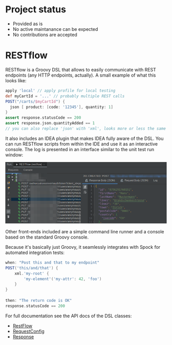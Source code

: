 Project status
==============
- Provided as is
- No active maintanance can be expected
- No contributions are accepted

RESTflow
========

RESTflow is a Groovy DSL that allows to easily communicate with REST
endpoints (any HTTP endpoints, actually). A small example of what this looks
like:

```groovy
apply 'local' // apply profile for local testing
def myCartId = '...' // probably multiple REST calls
POST("/carts/$myCartId") {
  json [ product: [code: '12345'], quantity: 1]
}
assert response.statusCode == 200
assert response.json.quantityAdded == 1
// you can also replace 'json' with 'xml', looks more or less the same
```

It also includes an IDEA plugin that makes IDEA fully aware of the DSL. You
can run RESTflow scripts from within the IDE and use it as an interactive
console. The log is presented in an interface similar to the unit test run
window:

![Screenshot of RESTflow console](doc/restflow-console.png)

Other front-ends included are a simple command line runner and a console
based on the standard Groovy console.

Because it's basically just Groovy, it seamlessly integrates with Spock for
automated integration tests:
 
```groovy
when: "Post this and that to my endpoint"
POST('this/and/that') {
    xml.'my-root' {
        'my-element'('my-attr': 42, 'foo')
    }
}

then: "The return code is OK"
response.statusCode == 200

```

For full documentation see the API docs of the DSL classes:

* [RestFlow](core/src/main/groovy/net/netconomy/tools/restflow/dsl/RestFlow.groovy)
* [RequestConfig](core/src/main/groovy/net/netconomy/tools/restflow/dsl/RequestConfig.groovy)
* [Response](core/src/main/groovy/net/netconomy/tools/restflow/dsl/Response.groovy)
